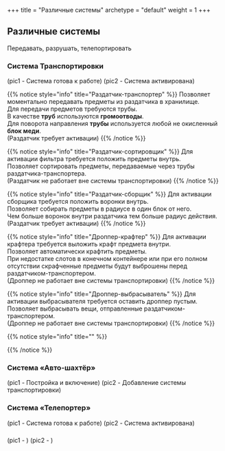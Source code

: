 +++
title = "Различные системы"
archetype = "default"
weight = 1
+++

## Различные системы
Передавать, разрушать, телепортировать

### Система Транспортировки
(pic1 - Система готова к работе)
(pic2 - Система активирована)

{{% notice style="info" title="Раздатчик-транспортер" %}}
Позволяет моментально передавать предметы из раздатчика в хранилище.\
Для передачи предметов требуются трубы.\
В качестве **труб** используются **громоотводы**.\
Для поворота направления **трубы** используется любой не окисленный **блок меди**.\
(Раздатчик требует активации)
{{% /notice %}}

{{% notice style="info" title="Раздатчик-сортировщик" %}}
Для активации фильтра требуется положить предметы внутрь.\
Позволяет сортировать предметы, передаваемые через трубы раздатчика-транспортера.\
(Раздатчик не работает вне системы транспортировки)
{{% /notice %}}

{{% notice style="info" title="Раздатчик-сборщик" %}}
Для активации сборщика требуется положить воронки внутрь.\
Позволяет собирать предметы в радиусе в один блок от него.\
Чем больше воронок внутри раздатчика тем больше радиус действия.\
(Раздатчик требует активации)
{{% /notice %}}

{{% notice style="info" title="Дроппер-крафтер" %}}
Для активации крафтера требуется выложить крафт предмета внутри.\
Позволяет автоматически крафтить предметы.\
При недостатке слотов в конечном контейнере или при его полном отсутствии скрафченные предметы будут выброшены перед раздатчиком-транспортером.\
(Дроппер не работает вне системы транспортировки)
{{% /notice %}}

{{% notice style="info" title="Дроппер-выбрасыватель" %}}
Для активации выбрасывателя требуется оставить дроппер пустым.\
Позволяет выбрасывать вещи, отправленные раздатчиком-транспортером.\
(Дроппер не работает вне системы транспортировки)
{{% /notice %}}

{{% notice style="info" title="" %}}

{{% /notice %}}

### Система «Авто-шахтёр»
(pic1 - Постройка и включение)
(pic2 - Добавление системы транспортировки)

### Система «Телепортер»
(pic1 - Система готова к работе)
(pic2 - Система активирована)

### 
(pic1 - )
(pic2 - )